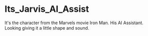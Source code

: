 # Its_Jarvis_AI_Assist
It's the character from the Marvels movie Iron Man. His AI Assistant. Looking giving it a little shape and sound.
